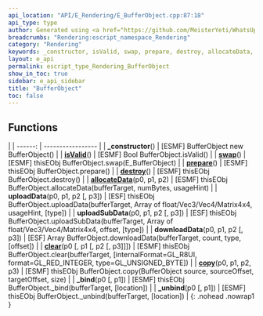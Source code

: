 ```yaml
---
api_location: "API/E_Rendering/E_BufferObject.cpp:87:18"
api_type: type
author: Generated using <a href="https://github.com/MeisterYeti/WhatsUpDoc">WhatsUpDoc</a>
breadcrumbs: "Rendering:escript_namespace_Rendering"
category: "Rendering"
keywords: _constructor, isValid, swap, prepare, destroy, allocateData, uploadData, uploadSubData, downloadData, clear, copy, _bind, _unbind
layout: e_api
permalink: escript_type_Rendering_BufferObject
show_in_toc: true
sidebar: e_api_sidebar
title: "BufferObject"
toc: false
---
```


## Functions

|
| ------: | ----------------- |
| **_constructor**() | [ESMF] BufferObject new BufferObject() |
| **[isValid](classRendering_1_1BufferObject#classRendering_1_1BufferObject_1ab2011604658f02487ecc37693af76362)**() | [ESMF] Bool BufferObject.isValid() |
| **[swap](classRendering_1_1BufferObject#classRendering_1_1BufferObject_1a3470de1772f72fe5004ca892dcd80de1)**() | [ESMF] thisEObj BufferObject.swap(E_BufferObject) |
| **[prepare](classRendering_1_1BufferObject#classRendering_1_1BufferObject_1a18e1e76ba5bf94a41e4df7ddb6abfe71)**() | [ESMF] thisEObj BufferObject.prepare() |
| **[destroy](classRendering_1_1BufferObject#classRendering_1_1BufferObject_1aada6f2542d4d30ba2626e26190e09d41)**() | [ESMF] thisEObj BufferObject.destroy() |
| **[allocateData](classRendering_1_1BufferObject#classRendering_1_1BufferObject_1adbfe0e0580a50532600282dadadc9f5b)**(p0, p1, p2) | [ESMF] thisEObj BufferObject.allocateData(bufferTarget, numBytes, usageHint) |
| **uploadData**(p0, p1, p2 [, p3]) | [ESF] thisEObj BufferObject.uploadData(bufferTarget, Array of float/Vec3/Vec4/Matrix4x4, usageHint, [type]) |
| **uploadSubData**(p0, p1, p2 [, p3]) | [ESF] thisEObj BufferObject.uploadSubData(bufferTarget, Array of float/Vec3/Vec4/Matrix4x4, offset, [type]) |
| **downloadData**(p0, p1, p2 [, p3]) | [ESF] Array BufferObject.downloadData(bufferTarget, count, type, [offset]) |
| **[clear](classRendering_1_1BufferObject#classRendering_1_1BufferObject_1ab1f079f30d41037a934ba0b5c02d360c)**(p0 [, p1 [, p2 [, p3]]]) | [ESMF] thisEObj BufferObject.clear(bufferTarget, [internalFormat=GL_R8UI, format=GL_RED_INTEGER, type=GL_UNSIGNED_BYTE]) |
| **[copy](classRendering_1_1BufferObject#classRendering_1_1BufferObject_1ace2f0a3498a6c0265b43b033bf16b5b9)**(p0, p1, p2, p3) | [ESMF] thisEObj BufferObject.copy(BufferObject source, sourceOffset, targetOffset, size) |
| **_bind**(p0 [, p1]) | [ESMF] thisEObj BufferObject._bind(bufferTarget, [location]) |
| **_unbind**(p0 [, p1]) | [ESMF] thisEObj BufferObject._unbind(bufferTarget, [location]) |
{: .nohead .nowrap1 }
